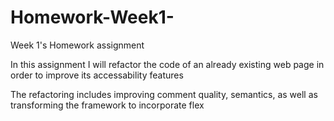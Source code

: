 # Homework-Week1-
Week 1's Homework assignment


In this assignment I will refactor the code of an already existing web page in order to improve its accessability features

The refactoring includes improving comment quality, semantics, as well as transforming the framework to incorporate flex
